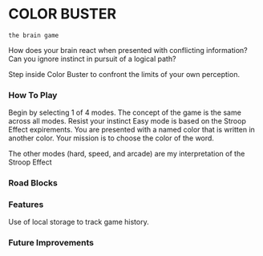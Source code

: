 # COLOR BUSTER
    the brain game

How does your brain react when presented with conflicting information?
Can you ignore instinct in pursuit of a logical path?

    
Step inside Color Buster to confront the limits of your own perception.

### How To Play
Begin by selecting 1 of 4 modes. 
The concept of the game is the same across all modes. 
    Resist your instinct
Easy mode is based on the Stroop Effect expirements. You are presented with a named color that is written in another color. Your mission is to choose the color of the word. 

The other modes (hard, speed, and arcade) are my interpretation of the Stroop Effect


### Road Blocks


### Features
Use of local storage to track game history.


### Future Improvements


